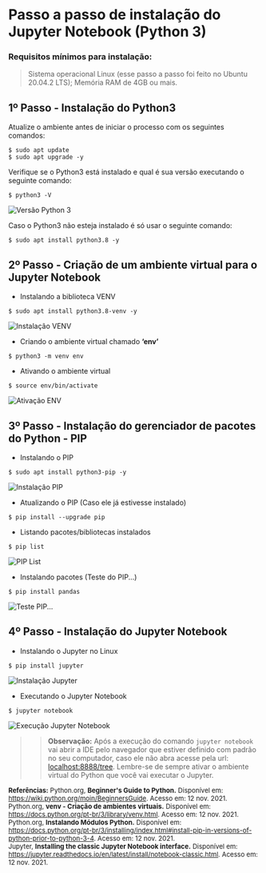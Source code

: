 # Passo a passo de instalação do Jupyter Notebook (Python 3)

### Requisitos mínimos para instalação:

> Sistema operacional Linux (esse passo a passo foi feito no Ubuntu 20.04.2 LTS);
> Memória RAM de 4GB ou mais.

## **1º Passo** - Instalação do Python3

Atualize o ambiente antes de iniciar o processo com os seguintes comandos:

````
$ sudo apt update
$ sudo apt upgrade -y
````

Verifique se o Python3 está instalado e qual é sua versão executando o seguinte comando:

````
$ python3 -V
````

![Versão Python 3](https://drive.google.com/uc?export=view&id=1zq6YUCBXtRmzShJApmjxTIObJZLW3dI4)

Caso o Python3 não esteja instalado é só usar o seguinte comando:

````
$ sudo apt install python3.8 -y
````

## **2º Passo** - Criação de um ambiente virtual para o Jupyter Notebook 

- Instalando a biblioteca VENV

````
$ sudo apt install python3.8-venv -y  
````

![Instalação VENV](https://drive.google.com/uc?export=view&id=1zrfv_pn2z9H47WgDkvSOdp-F2GDrPAo9)

- Criando o ambiente virtual chamado **‘env’**

````
$ python3 -m venv env
````

- Ativando o ambiente virtual

````
$ source env/bin/activate
````

![Ativação ENV](https://drive.google.com/uc?export=view&id=1zrtv0BC3J3tN58eHHx2WMsZYY53M1oCk)

## **3º Passo** - Instalação do gerenciador de pacotes do Python - PIP 

- Instalando o PIP

````
$ sudo apt install python3-pip -y
````

![Instalação PIP](https://drive.google.com/uc?export=view&id=1zvElZcae23cnbK2qDk5wsw3cyAg5UOR3)

- Atualizando o PIP (Caso ele já estivesse instalado)

````
$ pip install --upgrade pip 
````

- Listando pacotes/bibliotecas instalados

````
$ pip list 
````

![PIP List](https://drive.google.com/uc?export=view&id=1zvR_yps2Kgqw2uCvcjRRfOhiTww9aDqL)

- Instalando pacotes (Teste do PIP...)

````
$ pip install pandas 
````

![Teste PIP...](https://drive.google.com/uc?export=view&id=1zxNNx2fou7DyTlR49Ksw-Bcxfv-tO0w2)

## **4º Passo** - Instalação do Jupyter Notebook

- Instalando o Jupyter no Linux

````
$ pip install jupyter 
````

![Instalação Jupyter](https://drive.google.com/uc?export=view&id=1zxQK6FcwsKmVwvtfSvZ6rLYqewIq92p5)

- Executando o Jupyter Notebook

````
$ jupyter notebook
````

![Execução Jupyter Notebook](https://drive.google.com/uc?export=view&id=1zxX2X8rWP91At4ede5JTbkUYczTPPpsa)

>> **Observação:** Após a execução do comando ````jupyter notebook```` vai abrir a IDE pelo navegador que estiver definido com padrão no seu computador, caso ele não abra acesse pela url: [localhost:8888/tree](localhost:8888/tree). Lembre-se de sempre ativar o ambiente virtual do Python que você vai executar o Jupyter.  

<font size="2"> **Referências:**
Python.org, **Beginner's Guide to Python.** Disponível em: <https://wiki.python.org/moin/BeginnersGuide>. Acesso em: 12 nov. 2021.  <br/>Python.org, **venv - Criação de ambientes virtuais.** Disponível em: <https://docs.python.org/pt-br/3/library/venv.html>. Acesso em: 12 nov. 2021.  <br/>Python.org, **Instalando Módulos Python.** Disponível em: <https://docs.python.org/pt-br/3/installing/index.html#install-pip-in-versions-of-python-prior-to-python-3-4>. Acesso em: 12 nov. 2021.  <br/>Jupyter, **Installing the classic Jupyter Notebook interface.** Disponível em: <https://jupyter.readthedocs.io/en/latest/install/notebook-classic.html>. Acesso em: 12 nov. 2021.  <br/></font>
